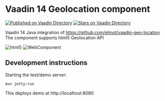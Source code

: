 # Vaadin 14 Geolocation component
[![Published on Vaadin  Directory](https://img.shields.io/badge/Vaadin%20Directory-published-00b4f0.svg)](https://vaadin.com/directory/component/geo-location-addon)
[![Stars on Vaadin Directory](https://img.shields.io/vaadin-directory/star/geo-location-addon.svg)](https://vaadin.com/directory/component/geo-location-addon)

Vaadin 14 Java integration of https://github.com/elmot/vaadin-geo-location
The component supports html5 Geolocation API

![html5](https://www.w3.org/html/logo/badge/html5-badge-h-device-semantics.png "HTML5 Powered with Device Access, and Semantics")
![WebComponent](https://raw.githubusercontent.com/webcomponents/webcomponents-icons/master/logo/logo_64x64.png) 

## Development instructions

Starting the test/demo server:
```
mvn jetty:run
```

This deploys demo at http://localhost:8080


